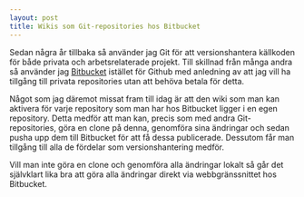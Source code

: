 ```yaml
---
layout: post
title: Wikis som Git-repositories hos Bitbucket
---
```


Sedan några år tillbaka så använder jag Git för att versionshantera källkoden för både privata och arbetsrelaterade projekt. Till skillnad från många andra så använder jag [Bitbucket](https://bitbucket.org) istället för Github med anledning av att jag vill ha tillgång till privata repositories utan att behöva betala för detta.

Något som jag däremot missat fram till idag är att den wiki som man kan aktivera för varje repository som man har hos Bitbucket ligger i en egen repository. Detta medför att man kan, precis som med andra Git-repositories, göra en clone på denna, genomföra sina ändringar och sedan pusha upp dem till Bitbucket för att få dessa publicerade. Dessutom får man tillgång till alla de fördelar som versionshantering medför.

Vill man inte göra en clone och genomföra alla ändringar lokalt så går det självklart lika bra att göra alla ändringar direkt via webbgränssnittet hos Bitbucket.
